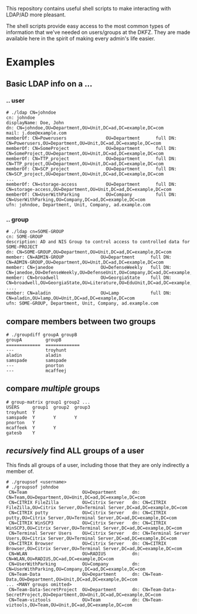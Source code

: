 This repository contains useful shell scripts to make interacting with LDAP/AD more pleasant.

The shell scripts provide easy access to the most common types of information that we've needed on users/groups at the DKFZ.
They are made available here in the spirit of making every admin's life easier.

# Examples

## Basic LDAP info on a ...
### .. user
```
# ./ldap CN=johndoe
cn: johndoe
displayName: Doe, John
dn: CN=johndoe,OU=Department,OU=Unit,DC=ad,DC=example,DC=com
mail: j.doe@example.com
memberOf: CN=Powerusers               OU=Department      full DN: CN=Powerusers,OU=Department,OU=Unit,DC=ad,DC=example,DC=com
memberOf: CN=SomeProject              OU=Department      full DN: CN=SomeProject,OU=Department,OU=Unit,DC=ad,DC=example,DC=com
memberOf: CN=TTP_project              OU=Department      full DN: CN=TTP_project,OU=Department,OU=Unit,DC=ad,DC=example,DC=com
memberOf: CN=SCP_project              OU=Department      full DN: CN=SCP_project,OU=Department,OU=Unit,DC=ad,DC=example,DC=com
...
memberOf: CN=storage-access           OU=Department      full DN: CN=storage-access,OU=Department,OU=Unit,DC=ad,DC=example,DC=com
memberOf: CN=UserWithParking          OU=Company         full DN: CN=UserWithParking,OU=Company,DC=ad,DC=example,DC=com
ufn: johndoe, Department, Unit, Company, ad.example.com
```
### .. group
```
# ./ldap cn=SOME-GROUP
cn: SOME-GROUP
description: AD and NIS Group to control access to controlled data for SOME-PROJECT
dn: CN=SOME-GROUP,OU=Department,OU=Unit,DC=ad,DC=example,DC=com
member: CN=ADMIN-GROUP              OU=Department      full DN: CN=ADMIN-GROUP,OU=Department,OU=Unit,DC=ad,DC=example,DC=com
member: CN=janedoe                  OU=DefenseWeekly   full DN: CN=janedoe,OU=DefenseWeekly,OU=DefenseUnit,OU=Company,DC=ad,DC=example,DC=com
member: CN=broadwell                OU=GeorgiaState    full DN: CN=broadwell,OU=GeorgiaState,OU=Literature,OU=EduUnit,DC=ad,DC=example,DC=com
....
member: CN=aladin                   OU=Lamp            full DN: CN=aladin,OU=lamp,OU=Unit,DC=ad,DC=example,DC=com
ufn: SOME-GROUP, Department, Unit, Company, ad.example.com

```


## compare members between two groups
```
# ./groupdiff groupA groupB
groupA         groupB
=============  =============
---            troyhunt
aladin         aladin
samspade       samspade
---            pnorton
---            mcaffeej
```

## compare _multiple_ groups
```
# group-matrix group1 group2 ...
USERS     group1  group2  group3
troyhunt  Y
samspade  Y       Y       Y
pnorton   Y
mcaffeek  Y       Y
gatesb    Y
```

## _recursively_ find ALL groups of a user ##
This finds all groups of a user, including those that they are only indirectly a member of.
```
# ./groupsof <username>
# ./groupsof johndoe
 CN=Team                     OU=Department      dn: CN=Team,OU=Department,OU=Unit,DC=ad,DC=example,DC=com
 CN=CITRIX FileZilla         OU=Citrix Server   dn: CN=CITRIX FileZilla,OU=Citrix Server,OU=Terminal Server,DC=ad,DC=example,DC=com
 CN=CITRIX putty             OU=Citrix Server   dn: CN=CITRIX putty,OU=Citrix Server,OU=Terminal Server,DC=ad,DC=example,DC=com
 CN=CITRIX WinSCP3           OU=Citrix Server   dn: CN=CITRIX WinSCP3,OU=Citrix Server,OU=Terminal Server,DC=ad,DC=example,DC=com
 CN=Terminal Server Users    OU=Citrix Server   dn: CN=Terminal Server Users,OU=Citrix Server,OU=Terminal Server,DC=ad,DC=example,DC=com
 CN=CITRIX Browser           OU=Citrix Server   dn: CN=CITRIX Browser,OU=Citrix Server,OU=Terminal Server,DC=ad,DC=example,DC=com
 CN=WLAN                     OU=RADIUS          dn: CN=WLAN,OU=RADIUS,DC=ad,DC=example,DC=com
 CN=UserWithParking          OU=Company         dn: CN=UserWithParking,OU=Company,DC=ad,DC=example,DC=com
 CN=Team-Data                OU=Department      dn: CN=Team-Data,OU=Department,OU=Unit,DC=ad,DC=example,DC=com
... <MANY groups omitted>
 CN=Team-Data-SecretProject  OU=Department      dn: CN=Team-Data-SecretProject,OU=Department,OU=Unit,DC=ad,DC=example,DC=com
 CN=Team-viztools            OU=Team            dn: CN=Team-viztools,OU=Team,OU=Unit,DC=ad,DC=example,DC=com
```
